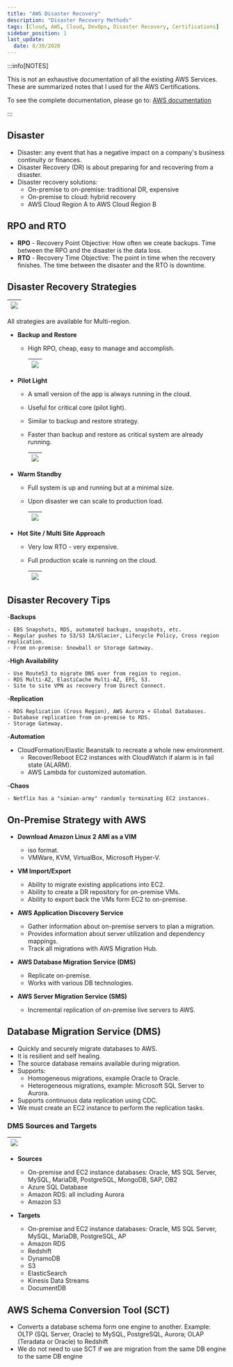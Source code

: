 ```yaml
---
title: "AWS Disaster Recovery"
description: "Disaster Recovery Methods"
tags: [Cloud, AWS, Cloud, DevOps, Disaster Recovery, Certifications]
sidebar_position: 1
last_update:
  date: 8/30/2020
---
```



:::info[NOTES]

This is not an exhaustive documentation of all the existing AWS Services. These are summarized notes that I used for the AWS Certifications.

To see the complete documentation, please go to: [AWS documentation](https://docs.aws.amazon.com/)

:::

## Disaster 

- Disaster: any event that has a negative impact on a company's business continuity or finances.
- Disaster Recovery (DR) is about preparing for and recovering from a disaster.
- Disaster recovery solutions:
    - On-premise to on-premise: traditional DR, expensive
    - On-premise to cloud: hybrid recovery
    - AWS Cloud Region A to AWS Cloud Region B

## RPO and RTO

- **RPO** - Recovery Point Objective: How often we create backups. Time between the RPO and the disaster is the data loss.
- **RTO** - Recovery Time Objective: The point in time when the recovery finishes. The time between the disaster and the RTO is downtime.


## Disaster Recovery Strategies

|![](/img/docs/aws-dr-stratsgies-asterrto.png)|
|-|

All strategies are available for Multi-region. 

- **Backup and Restore**

  - High RPO, cheap, easy to manage and accomplish.
  
    <div class="img-center"> 

    |![](/img/docs/aws-backuprestore-highrpo.png)|
    |-|

    </div>

- **Pilot Light**

  - A small version of the app is always running in the cloud.
  - Useful for critical core (pilot light).
  - Similar to backup and restore strategy.
  - Faster than backup and restore as critical system are already running.
  
    <div class="img-center"> 

    |![](/img/docs/aws-pilotlight-drrr.png)|
    |-|

    </div>

- **Warm Standby**

  - Full system is up and running but at a minimal size.
  - Upon disaster we can scale to production load.
  
    <div class="img-center"> 

    |![](/img/docs/aws-warm-standby-drrrr.png)|
    |-|

    </div>


- **Hot Site / Multi Site Approach**

  - Very low RTO - very expensive.
  - Full production scale is running on the cloud.
  
    <div class="img-center"> 

    |![](/img/docs/aws-multisite-approach.png)|
    |-|

    </div>


## Disaster Recovery Tips

-**Backups**

    - EBS Snapshots, RDS, automated backups, snapshots, etc.
    - Regular pushes to S3/S3 IA/Glacier, Lifecycle Policy, Cross region replication.
    - From on-premise: Snowball or Storage Gateway.

-**High Availability**

    - Use Route53 to migrate DNS over from region to region.
    - RDS Multi-AZ, ElastiCache Multi-AZ, EFS, S3.
    - Site to site VPN as recovery from Direct Connect.

-**Replication**

    - RDS Replication (Cross Region), AWS Aurora + Global Databases.
    - Database replication from on-premise to RDS.
    - Storage Gateway.

-**Automation**

 
  - CloudFormation/Elastic Beanstalk to recreate a whole new environment.
    - Recover/Reboot EC2 instances with CloudWatch if alarm is in fail state (ALARM).
    - AWS Lambda for customized automation.

-**Chaos**

    - Netflix has a "simian-army" randomly terminating EC2 instances.



## On-Premise Strategy with AWS

- **Download Amazon Linux 2 AMI as a VIM**

    - iso format.
    - VMWare, KVM, VirtualBox, Microsoft Hyper-V.

- **VM Import/Export**

    - Ability to migrate existing applications into EC2.
    - Ability to create a DR repository for on-premise VMs.
    - Ability to export back the VMs form EC2 to on-premise.

- **AWS Application Discovery Service**

    - Gather information about on-premise servers to plan a migration.
    - Provides information about server utilization and dependency mappings.
    - Track all migrations with AWS Migration Hub.

- **AWS Database Migration Service (DMS)**

    - Replicate on-premise.
    - Works with various DB technologies.

- **AWS Server Migration Service (SMS)**

    - Incremental replication of on-premise live servers to AWS.



## Database Migration Service (DMS)

- Quickly and securely migrate databases to AWS.
- It is resilient and self healing.
- The source database remains available during migration.
- Supports:
    - Homogeneous migrations, example Oracle to Oracle.
    - Heterogeneous migrations, example: Microsoft SQL Server to Aurora.
- Supports continuous data replication using CDC.
- We must create an EC2 instance to perform the replication tasks.

### DMS Sources and Targets

|![](/img/docs/aws-schematool-howitworksss.png)|
|-|

- **Sources**
  - On-premise and EC2 instance databases: Oracle, MS SQL Server, MySQL, MariaDB, PostgreSQL, MongoDB, SAP, DB2
  - Azure SQL Database
  - Amazon RDS: all including Aurora
  - Amazon S3

- **Targets**
  - On-premise and EC2 instance databases: Oracle, MS SQL Server, MySQL, MariaDB, PostgreSQL, AP
  - Amazon RDS
  - Redshift
  - DynamoDB
  - S3
  - ElasticSearch
  - Kinesis Data Streams
  - DocumentDB

  


## AWS Schema Conversion Tool (SCT)

- Converts a database schema form one engine to another. Example: OLTP (SQL Server, Oracle) to MySQL, PostgreSQL, Aurora; OLAP (Teradata or Oracle) to Redshift
- We do not need to use SCT if we are migration from the same DB engine to the same DB engine


  

